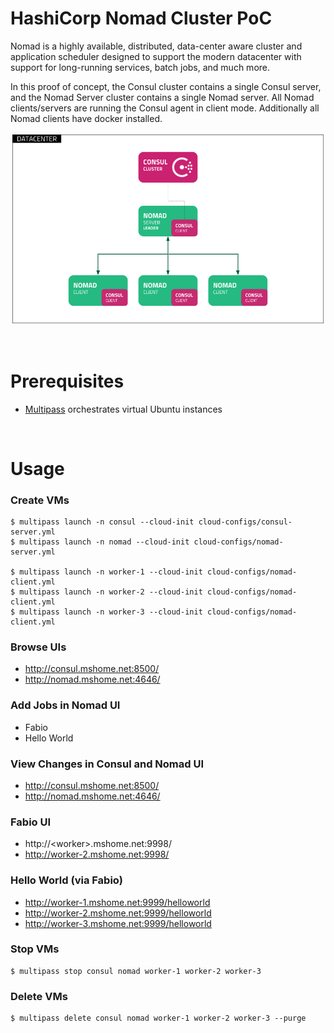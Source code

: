# HashiCorp Nomad Cluster PoC
Nomad is a highly available, distributed, data-center aware cluster and application scheduler designed to support the modern datacenter with support for long-running services, batch jobs, and much more.

In this proof of concept, the Consul cluster contains a single Consul server, and the Nomad Server cluster contains a single Nomad server. All Nomad clients/servers are running the Consul agent in client mode. Additionally all Nomad clients have docker installed.

![](/img/poc.png)

<br>

# Prerequisites
- [Multipass](https://multipass.run/) orchestrates virtual Ubuntu instances

<br>

# Usage

### Create VMs
```
$ multipass launch -n consul --cloud-init cloud-configs/consul-server.yml
$ multipass launch -n nomad --cloud-init cloud-configs/nomad-server.yml

$ multipass launch -n worker-1 --cloud-init cloud-configs/nomad-client.yml
$ multipass launch -n worker-2 --cloud-init cloud-configs/nomad-client.yml
$ multipass launch -n worker-3 --cloud-init cloud-configs/nomad-client.yml
```

### Browse UIs
- http://consul.mshome.net:8500/
- http://nomad.mshome.net:4646/


### Add Jobs in Nomad UI
- Fabio
- Hello World


### View Changes in Consul and Nomad UI
- http://consul.mshome.net:8500/
- http://nomad.mshome.net:4646/


### Fabio UI
- http://\<worker\>.mshome.net:9998/
- http://worker-2.mshome.net:9998/


### Hello World (via Fabio)
- http://worker-1.mshome.net:9999/helloworld
- http://worker-2.mshome.net:9999/helloworld
- http://worker-3.mshome.net:9999/helloworld


### Stop VMs
```
$ multipass stop consul nomad worker-1 worker-2 worker-3
```

### Delete VMs
```
$ multipass delete consul nomad worker-1 worker-2 worker-3 --purge
```
